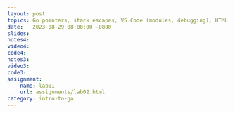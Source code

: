 ```yaml
---
layout: post
topics: Go pointers, stack escapes, VS Code (modules, debugging), HTML review, tokenizer, go get, go test
date:   2023-08-29 08:00:00 -0800
slides: 
notes4: 
video4: 
code4: 
notes3: 
video3: 
code3: 
assignment:
    name: lab01
    url: assignments/lab02.html
category: intro-to-go
---
```


